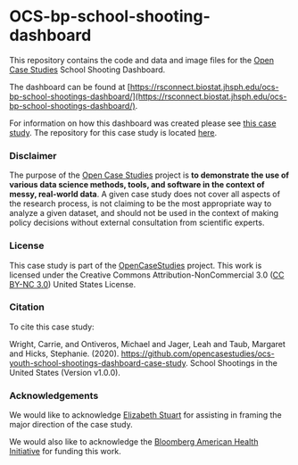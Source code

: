 # OCS-bp-school-shooting-dashboard
 
This repository contains the code and data and image files for the [Open Case Studies](https://opencasestudies.github.io/) School Shooting Dashboard.

The dashboard can be found at [https://rsconnect.biostat.jhsph.edu/ocs-bp-school-shootings-dashboard/](https://rsconnect.biostat.jhsph.edu/ocs-bp-school-shootings-dashboard/).

For information on how this dashboard was created please see [this case study](https://opencasestudies.github.io/ocs-bp-school-shootings-dashboard/). The repository for this case study is located [here](https://github.com/opencasestudies/ocs-bp-school-shootings-dashboard).


### Disclaimer 

The purpose of the [Open Case
Studies](https://opencasestudies.github.io) project is **to demonstrate
the use of various data science methods, tools, and software in the
context of messy, real-world data**. A given case study does not cover
all aspects of the research process, is not claiming to be the most
appropriate way to analyze a given dataset, and should not be used in
the context of making policy decisions without external consultation
from scientific experts.

### License 

This case study is part of the [OpenCaseStudies](https://opencasestudies.github.io) project. 
This work is licensed under the Creative Commons Attribution-NonCommercial 3.0 ([CC BY-NC 3.0](https://creativecommons.org/licenses/by-nc/3.0/us/)) United States License.

### Citation 

To cite this case study:

Wright, Carrie, and Ontiveros, Michael and Jager, Leah and Taub, Margaret and Hicks, Stephanie. (2020). https://github.com/opencasestudies/ocs-youth-school-shootings-dashboard-case-study. School Shootings in the United States (Version v1.0.0).

### Acknowledgements

We would like to acknowledge [Elizabeth Stuart](https://www.jhsph.edu/faculty/directory/profile/1792/elizabeth-a-stuart) for assisting in framing the major direction of the case study.

We would also like to acknowledge the [Bloomberg American Health Initiative](https://americanhealth.jhu.edu/) for funding this work. 
